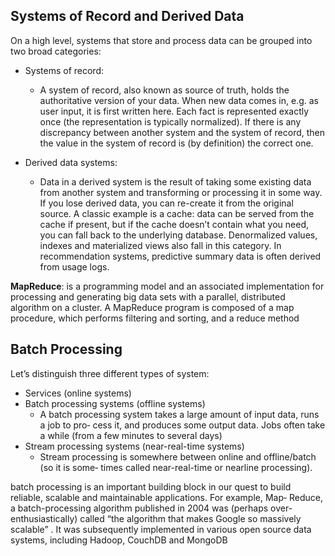 ## Systems of Record and Derived Data
On a high level, systems that store and process data can be grouped into two broad categories:
*   Systems of record:
    -   A system of record, also known as source of truth, holds the authoritative version
of your data. When new data comes in, e.g. as user input, it is first written here.
Each fact is represented exactly once (the representation is typically normalized).
If there is any discrepancy between another system and the system of record,
then the value in the system of record is (by definition) the correct one.

*   Derived data systems:
    -   Data in a derived system is the result of taking some existing data from another
system and transforming or processing it in some way. If you lose derived data,
you can re-create it from the original source. A classic example is a cache: data
can be served from the cache if present, but if the cache doesn’t contain what you
need, you can fall back to the underlying database. Denormalized values, indexes
and materialized views also fall in this category. In recommendation systems,
predictive summary data is often derived from usage logs.



**MapReduce**:  is a programming model and an associated implementation for processing and generating big data sets with a parallel, distributed algorithm on a cluster. A MapReduce program is composed of a map procedure, which performs filtering and sorting, and a reduce method


## Batch Processing
Let’s distinguish three different types of system:
* Services (online systems)
* Batch processing systems (offline systems)
    - A batch processing system takes a large amount of input data, runs a job to pro‐
cess it, and produces some output data. Jobs often take a while (from a few
minutes to several days)
* Stream processing systems (near-real-time systems)
    - Stream processing is somewhere between online and offline/batch (so it is some‐
times called near-real-time or nearline processing).

batch processing is an important building block in our
quest to build reliable, scalable and maintainable applications. For example, Map‐
Reduce, a batch-processing algorithm published in 2004  was (perhaps over-
enthusiastically) called “the algorithm that makes Google so massively scalable” . It
was subsequently implemented in various open source data systems, including
Hadoop, CouchDB and MongoDB